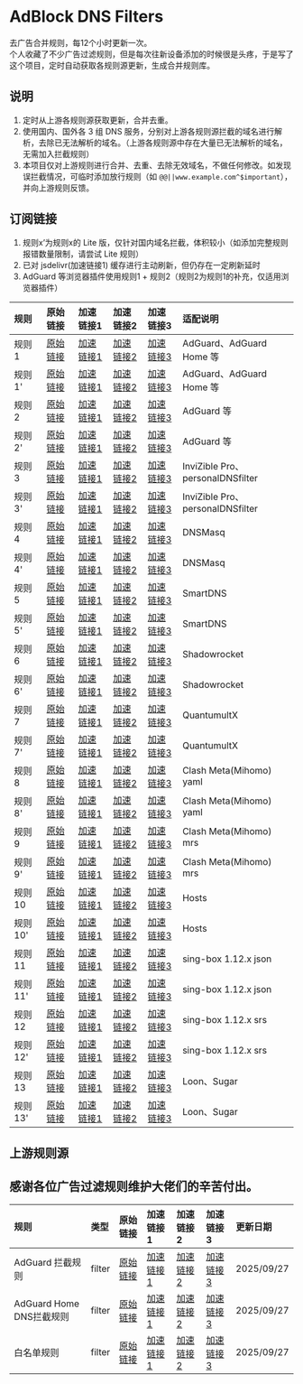 # AdBlock DNS Filters
去广告合并规则，每12个小时更新一次。  
个人收藏了不少广告过滤规则，但是每次往新设备添加的时候很是头疼，于是写了这个项目，定时自动获取各规则源更新，生成合并规则库。

## 说明
1. 定时从上游各规则源获取更新，合并去重。
2. 使用国内、国外各 3 组 DNS 服务，分别对上游各规则源拦截的域名进行解析，去除已无法解析的域名。（上游各规则源中存在大量已无法解析的域名，无需加入拦截规则）
3. 本项目仅对上游规则进行合并、去重、去除无效域名，不做任何修改。如发现误拦截情况，可临时添加放行规则（如 `@@||www.example.com^$important`），并向上游规则反馈。

## 订阅链接
1. 规则x’为规则x的 Lite 版，仅针对国内域名拦截，体积较小（如添加完整规则报错数量限制，请尝试 Lite 规则）
2. 已对 jsdelivr(加速链接1) 缓存进行主动刷新，但仍存在一定刷新延时
3. AdGuard 等浏览器插件使用规则1 + 规则2（规则2为规则1的补充，仅适用浏览器插件）

| 规则 | 原始链接 | 加速链接1 | 加速链接2 | 加速链接3 | 适配说明 |
|:-|:-|:-|:-|:-|:-|
| 规则1 | [原始链接](https://raw.githubusercontent.com/QSDR2s1d/AdRules/main/rules/adblockdns.txt) | [加速链接1](https://gcore.jsdelivr.net/gh/QSDR2s1d/AdRules@main/rules/adblockdns.txt) | [加速链接2](https://github.boki.moe/https://raw.githubusercontent.com/QSDR2s1d/AdRules/main/rules/adblockdns.txt) | [加速链接3](https://ghfast.top/https://raw.githubusercontent.com/QSDR2s1d/AdRules/main/rules/adblockdns.txt) | AdGuard、AdGuard Home 等 |
| 规则1' | [原始链接](https://raw.githubusercontent.com/QSDR2s1d/AdRules/main/rules/adblockdnslite.txt) | [加速链接1](https://gcore.jsdelivr.net/gh/QSDR2s1d/AdRules@main/rules/adblockdnslite.txt) | [加速链接2](https://github.boki.moe/https://raw.githubusercontent.com/QSDR2s1d/AdRules/main/rules/adblockdnslite.txt) | [加速链接3](https://ghfast.top/https://raw.githubusercontent.com/QSDR2s1d/AdRules/main/rules/adblockdnslite.txt) | AdGuard、AdGuard Home 等 |
| 规则2 | [原始链接](https://raw.githubusercontent.com/QSDR2s1d/AdRules/main/rules/adblockfilters.txt) | [加速链接1](https://gcore.jsdelivr.net/gh/QSDR2s1d/AdRules@main/rules/adblockfilters.txt) | [加速链接2](https://github.boki.moe/https://raw.githubusercontent.com/QSDR2s1d/AdRules/main/rules/adblockfilters.txt) | [加速链接3](https://ghfast.top/https://raw.githubusercontent.com/QSDR2s1d/AdRules/main/rules/adblockfilters.txt) | AdGuard 等 |
| 规则2' | [原始链接](https://raw.githubusercontent.com/QSDR2s1d/AdRules/main/rules/adblockfilterslite.txt) | [加速链接1](https://gcore.jsdelivr.net/gh/QSDR2s1d/AdRules@main/rules/adblockfilterslite.txt) | [加速链接2](https://github.boki.moe/https://raw.githubusercontent.com/QSDR2s1d/AdRules/main/rules/adblockfilterslite.txt) | [加速链接3](https://ghfast.top/https://raw.githubusercontent.com/QSDR2s1d/AdRules/main/rules/adblockfilterslite.txt) | AdGuard 等 |
| 规则3 | [原始链接](https://raw.githubusercontent.com/QSDR2s1d/AdRules/main/rules/adblockdomain.txt) | [加速链接1](https://gcore.jsdelivr.net/gh/QSDR2s1d/AdRules@main/rules/adblockdomain.txt) | [加速链接2](https://github.boki.moe/https://raw.githubusercontent.com/QSDR2s1d/AdRules/main/rules/adblockdomain.txt) | [加速链接3](https://ghfast.top/https://raw.githubusercontent.com/QSDR2s1d/AdRules/main/rules/adblockdomain.txt) | InviZible Pro、personalDNSfilter |
| 规则3' | [原始链接](https://raw.githubusercontent.com/QSDR2s1d/AdRules/main/rules/adblockdomainlite.txt) | [加速链接1](https://gcore.jsdelivr.net/gh/QSDR2s1d/AdRules@main/rules/adblockdomainlite.txt) | [加速链接2](https://github.boki.moe/https://raw.githubusercontent.com/QSDR2s1d/AdRules/main/rules/adblockdomainlite.txt) | [加速链接3](https://ghfast.top/https://raw.githubusercontent.com/QSDR2s1d/AdRules/main/rules/adblockdomainlite.txt) | InviZible Pro、personalDNSfilter |
| 规则4 | [原始链接](https://raw.githubusercontent.com/QSDR2s1d/AdRules/main/rules/adblockdnsmasq.txt) | [加速链接1](https://gcore.jsdelivr.net/gh/QSDR2s1d/AdRules@main/rules/adblockdnsmasq.txt) | [加速链接2](https://github.boki.moe/https://raw.githubusercontent.com/QSDR2s1d/AdRules/main/rules/adblockdnsmasq.txt) | [加速链接3](https://ghfast.top/https://raw.githubusercontent.com/QSDR2s1d/AdRules/main/rules/adblockdnsmasq.txt) | DNSMasq |
| 规则4' | [原始链接](https://raw.githubusercontent.com/QSDR2s1d/AdRules/main/rules/adblockdnsmasqlite.txt) | [加速链接1](https://gcore.jsdelivr.net/gh/QSDR2s1d/AdRules@main/rules/adblockdnsmasqlite.txt) | [加速链接2](https://github.boki.moe/https://raw.githubusercontent.com/QSDR2s1d/AdRules/main/rules/adblockdnsmasqlite.txt) | [加速链接3](https://ghfast.top/https://raw.githubusercontent.com/QSDR2s1d/AdRules/main/rules/adblockdnsmasqlite.txt) | DNSMasq |
| 规则5 | [原始链接](https://raw.githubusercontent.com/QSDR2s1d/AdRules/main/rules/adblocksmartdns.conf) | [加速链接1](https://gcore.jsdelivr.net/gh/QSDR2s1d/AdRules@main/rules/adblocksmartdns.conf) | [加速链接2](https://github.boki.moe/https://raw.githubusercontent.com/QSDR2s1d/AdRules/main/rules/adblocksmartdns.conf) | [加速链接3](https://ghfast.top/https://raw.githubusercontent.com/QSDR2s1d/AdRules/main/rules/adblocksmartdns.conf) | SmartDNS |
| 规则5' | [原始链接](https://raw.githubusercontent.com/QSDR2s1d/AdRules/main/rules/adblocksmartdnslite.conf) | [加速链接1](https://gcore.jsdelivr.net/gh/QSDR2s1d/AdRules@main/rules/adblocksmartdnslite.conf) | [加速链接2](https://github.boki.moe/https://raw.githubusercontent.com/QSDR2s1d/AdRules/main/rules/adblocksmartdnslite.conf) | [加速链接3](https://ghfast.top/https://raw.githubusercontent.com/QSDR2s1d/AdRules/main/rules/adblocksmartdnslite.conf) | SmartDNS |
| 规则6 | [原始链接](https://raw.githubusercontent.com/QSDR2s1d/AdRules/main/rules/adblockclash.list) | [加速链接1](https://gcore.jsdelivr.net/gh/QSDR2s1d/AdRules@main/rules/adblockclash.list) | [加速链接2](https://github.boki.moe/https://raw.githubusercontent.com/QSDR2s1d/AdRules/main/rules/adblockclash.list) | [加速链接3](https://ghfast.top/https://raw.githubusercontent.com/QSDR2s1d/AdRules/main/rules/adblockclash.list) | Shadowrocket |
| 规则6' | [原始链接](https://raw.githubusercontent.com/QSDR2s1d/AdRules/main/rules/adblockclashlite.list) | [加速链接1](https://gcore.jsdelivr.net/gh/QSDR2s1d/AdRules@main/rules/adblockclashlite.list) | [加速链接2](https://github.boki.moe/https://raw.githubusercontent.com/QSDR2s1d/AdRules/main/rules/adblockclashlite.list) | [加速链接3](https://ghfast.top/https://raw.githubusercontent.com/QSDR2s1d/AdRules/main/rules/adblockclashlite.list) | Shadowrocket |
| 规则7 | [原始链接](https://raw.githubusercontent.com/QSDR2s1d/AdRules/main/rules/adblockqx.conf) | [加速链接1](https://gcore.jsdelivr.net/gh/QSDR2s1d/AdRules@main/rules/adblockqx.conf) | [加速链接2](https://github.boki.moe/https://raw.githubusercontent.com/QSDR2s1d/AdRules/main/rules/adblockqx.conf) | [加速链接3](https://ghfast.top/https://raw.githubusercontent.com/QSDR2s1d/AdRules/main/rules/adblockqx.conf) | QuantumultX |
| 规则7' | [原始链接](https://raw.githubusercontent.com/QSDR2s1d/AdRules/main/rules/adblockqxlite.conf) | [加速链接1](https://gcore.jsdelivr.net/gh/QSDR2s1d/AdRules@main/rules/adblockqxlite.conf) | [加速链接2](https://github.boki.moe/https://raw.githubusercontent.com/QSDR2s1d/AdRules/main/rules/adblockqxlite.conf) | [加速链接3](https://ghfast.top/https://raw.githubusercontent.com/QSDR2s1d/AdRules/main/rules/adblockqxlite.conf) | QuantumultX |
| 规则8 | [原始链接](https://raw.githubusercontent.com/QSDR2s1d/AdRules/main/rules/adblockmihomo.yaml) | [加速链接1](https://gcore.jsdelivr.net/gh/QSDR2s1d/AdRules@main/rules/adblockmihomo.yaml) | [加速链接2](https://github.boki.moe/https://raw.githubusercontent.com/QSDR2s1d/AdRules/main/rules/adblockmihomo.yaml) | [加速链接3](https://ghfast.top/https://raw.githubusercontent.com/QSDR2s1d/AdRules/main/rules/adblockmihomo.yaml) | Clash Meta(Mihomo) yaml |
| 规则8' | [原始链接](https://raw.githubusercontent.com/QSDR2s1d/AdRules/main/rules/adblockmihomolite.yaml) | [加速链接1](https://gcore.jsdelivr.net/gh/QSDR2s1d/AdRules@main/rules/adblockmihomolite.yaml) | [加速链接2](https://github.boki.moe/https://raw.githubusercontent.com/QSDR2s1d/AdRules/main/rules/adblockmihomolite.yaml) | [加速链接3](https://ghfast.top/https://raw.githubusercontent.com/QSDR2s1d/AdRules/main/rules/adblockmihomolite.yaml) | Clash Meta(Mihomo) yaml |
| 规则9 | [原始链接](https://raw.githubusercontent.com/QSDR2s1d/AdRules/main/rules/adblockmihomo.mrs) | [加速链接1](https://gcore.jsdelivr.net/gh/QSDR2s1d/AdRules@main/rules/adblockmihomo.mrs) | [加速链接2](https://github.boki.moe/https://raw.githubusercontent.com/QSDR2s1d/AdRules/main/rules/adblockmihomo.mrs) | [加速链接3](https://ghfast.top/https://raw.githubusercontent.com/QSDR2s1d/AdRules/main/rules/adblockmihomo.mrs) | Clash Meta(Mihomo) mrs |
| 规则9' | [原始链接](https://raw.githubusercontent.com/QSDR2s1d/AdRules/main/rules/adblockmihomolite.mrs) | [加速链接1](https://gcore.jsdelivr.net/gh/QSDR2s1d/AdRules@main/rules/adblockmihomolite.mrs) | [加速链接2](https://github.boki.moe/https://raw.githubusercontent.com/QSDR2s1d/AdRules/main/rules/adblockmihomolite.mrs) | [加速链接3](https://ghfast.top/https://raw.githubusercontent.com/QSDR2s1d/AdRules/main/rules/adblockmihomolite.mrs) | Clash Meta(Mihomo) mrs |
| 规则10 | [原始链接](https://raw.githubusercontent.com/QSDR2s1d/AdRules/main/rules/adblockhosts.txt) | [加速链接1](https://gcore.jsdelivr.net/gh/QSDR2s1d/AdRules@main/rules/adblockhosts.txt) | [加速链接2](https://github.boki.moe/https://raw.githubusercontent.com/QSDR2s1d/AdRules/main/rules/adblockhosts.txt) | [加速链接3](https://ghfast.top/https://raw.githubusercontent.com/QSDR2s1d/AdRules/main/rules/adblockhosts.txt) | Hosts |
| 规则10' | [原始链接](https://raw.githubusercontent.com/QSDR2s1d/AdRules/main/rules/adblockhostslite.txt) | [加速链接1](https://gcore.jsdelivr.net/gh/QSDR2s1d/AdRules@main/rules/adblockhostslite.txt) | [加速链接2](https://github.boki.moe/https://raw.githubusercontent.com/QSDR2s1d/AdRules/main/rules/adblockhostslite.txt) | [加速链接3](https://ghfast.top/https://raw.githubusercontent.com/QSDR2s1d/AdRules/main/rules/adblockhostslite.txt) | Hosts |
| 规则11 | [原始链接](https://raw.githubusercontent.com/QSDR2s1d/AdRules/main/rules/adblocksingbox.json) | [加速链接1](https://gcore.jsdelivr.net/gh/QSDR2s1d/AdRules@main/rules/adblocksingbox.json) | [加速链接2](https://github.boki.moe/https://raw.githubusercontent.com/QSDR2s1d/AdRules/main/rules/adblocksingbox.json) | [加速链接3](https://ghfast.top/https://raw.githubusercontent.com/QSDR2s1d/AdRules/main/rules/adblocksingbox.json) | sing-box 1.12.x json |
| 规则11' | [原始链接](https://raw.githubusercontent.com/QSDR2s1d/AdRules/main/rules/adblocksingboxlite.json) | [加速链接1](https://gcore.jsdelivr.net/gh/QSDR2s1d/AdRules@main/rules/adblocksingboxlite.json) | [加速链接2](https://github.boki.moe/https://raw.githubusercontent.com/QSDR2s1d/AdRules/main/rules/adblocksingboxlite.json) | [加速链接3](https://ghfast.top/https://raw.githubusercontent.com/QSDR2s1d/AdRules/main/rules/adblocksingboxlite.json) | sing-box 1.12.x json |
| 规则12 | [原始链接](https://raw.githubusercontent.com/QSDR2s1d/AdRules/main/rules/adblocksingbox.srs) | [加速链接1](https://gcore.jsdelivr.net/gh/QSDR2s1d/AdRules@main/rules/adblocksingbox.srs) | [加速链接2](https://github.boki.moe/https://raw.githubusercontent.com/QSDR2s1d/AdRules/main/rules/adblocksingbox.srs) | [加速链接3](https://ghfast.top/https://raw.githubusercontent.com/QSDR2s1d/AdRules/main/rules/adblocksingbox.srs) | sing-box 1.12.x srs |
| 规则12' | [原始链接](https://raw.githubusercontent.com/QSDR2s1d/AdRules/main/rules/adblocksingboxlite.srs) | [加速链接1](https://gcore.jsdelivr.net/gh/QSDR2s1d/AdRules@main/rules/adblocksingboxlite.srs) | [加速链接2](https://github.boki.moe/https://raw.githubusercontent.com/QSDR2s1d/AdRules/main/rules/adblocksingboxlite.srs) | [加速链接3](https://ghfast.top/https://raw.githubusercontent.com/QSDR2s1d/AdRules/main/rules/adblocksingboxlite.srs) | sing-box 1.12.x srs |
| 规则13 | [原始链接](https://raw.githubusercontent.com/QSDR2s1d/AdRules/main/rules/adblockloon.list) | [加速链接1](https://gcore.jsdelivr.net/gh/QSDR2s1d/AdRules@main/rules/adblockloon.list) | [加速链接2](https://github.boki.moe/https://raw.githubusercontent.com/QSDR2s1d/AdRules/main/rules/adblockloon.list) | [加速链接3](https://ghfast.top/https://raw.githubusercontent.com/QSDR2s1d/AdRules/main/rules/adblockloon.list) | Loon、Sugar |
| 规则13' | [原始链接](https://raw.githubusercontent.com/QSDR2s1d/AdRules/main/rules/adblockloonlite.list) | [加速链接1](https://gcore.jsdelivr.net/gh/QSDR2s1d/AdRules@main/rules/adblockloonlite.list) | [加速链接2](https://github.boki.moe/https://raw.githubusercontent.com/QSDR2s1d/AdRules/main/rules/adblockloonlite.list) | [加速链接3](https://ghfast.top/https://raw.githubusercontent.com/QSDR2s1d/AdRules/main/rules/adblockloonlite.list) | Loon、Sugar |

## 上游规则源
## 感谢各位广告过滤规则维护大佬们的辛苦付出。

| 规则 | 类型 | 原始链接 | 加速链接1 | 加速链接2 | 加速链接3 | 更新日期 |
|:-|:-|:-|:-|:-|:-|:-|
| AdGuard 拦截规则 | filter | [原始链接](https://raw.githubusercontent.com/QSDR2s1d/Ad_Rules/master/rules.txt) | [加速链接1](https://gcore.jsdelivr.net/gh/QSDR2s1d/AdRules@main/rules/AdGuard_拦截规则.txt) | [加速链接2](https://github.boki.moe/https://raw.githubusercontent.com/QSDR2s1d/AdRules/main/rules/AdGuard_拦截规则.txt) | [加速链接3](https://ghfast.top/https://raw.githubusercontent.com/QSDR2s1d/AdRules/main/rules/AdGuard_拦截规则.txt) | 2025/09/27 |
| AdGuard Home DNS拦截规则 | filter | [原始链接](https://raw.githubusercontent.com/QSDR2s1d/Ad_Rules/master/dns.txt) | [加速链接1](https://gcore.jsdelivr.net/gh/QSDR2s1d/AdRules@main/rules/AdGuard_Home_DNS拦截规则.txt) | [加速链接2](https://github.boki.moe/https://raw.githubusercontent.com/QSDR2s1d/AdRules/main/rules/AdGuard_Home_DNS拦截规则.txt) | [加速链接3](https://ghfast.top/https://raw.githubusercontent.com/QSDR2s1d/AdRules/main/rules/AdGuard_Home_DNS拦截规则.txt) | 2025/09/27 |
| 白名单规则 | filter | [原始链接](https://raw.githubusercontent.com/QSDR2s1d/Ad_Rules/master/allow.txt) | [加速链接1](https://gcore.jsdelivr.net/gh/QSDR2s1d/AdRules@main/rules/白名单规则.txt) | [加速链接2](https://github.boki.moe/https://raw.githubusercontent.com/QSDR2s1d/AdRules/main/rules/白名单规则.txt) | [加速链接3](https://ghfast.top/https://raw.githubusercontent.com/QSDR2s1d/AdRules/main/rules/白名单规则.txt) | 2025/09/27 |

